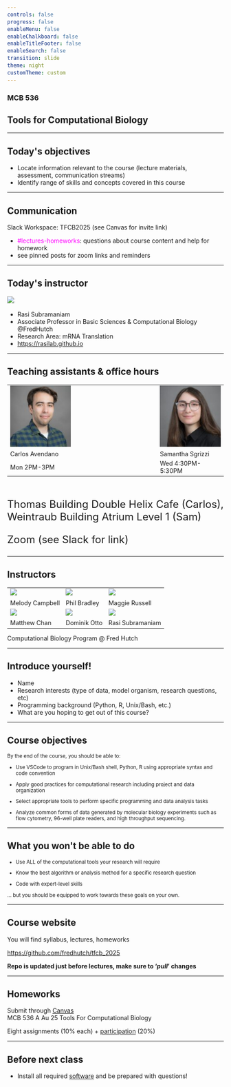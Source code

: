 ```yaml
---
controls: false
progress: false
enableMenu: false
enableChalkboard: false
enableTitleFooter: false
enableSearch: false
transition: slide
theme: night
customTheme: custom
---
```


### MCB 536

## Tools for Computational Biology

---

## Today's objectives


- Locate information relevant to the course (lecture materials, assessment, communication streams)
- Identify range of skills and concepts covered in this course

---

## Communication

Slack Workspace: TFCB2025 (see Canvas for invite link)

- <span style="color:magenta;">#lectures-homeworks</span>: questions about course content and help for homework
- see pinned posts for zoom links and reminders

---

## Today's instructor

<img src="./img/instructors/arvind-rasi-subramaniam.jpg" style="width:150px;"/>

- Rasi Subramaniam
- Associate Professor in Basic Sciences & Computational Biology @FredHutch
- Research Area: mRNA Translation
- https://rasilab.github.io

---

## Teaching assistants & office hours

<table>
<tr>
<td style="padding-right:200px;">
<img src="./img/instructors/carlos-avendano.jpg" style="width:150px;"/> 
</td>
<td>
<img src="./img/instructors/sam-sgrizzi.jpg"  style="width:150px;"/> 
</td>
</tr>
<tr>
<td style="padding-right:200px;">
Carlos Avendano
</td>
<td> 
Samantha Sgrizzi
</td>
</tr>
<tr>
<td style="padding-right:200px;">
Mon 2PM-3PM
</td>
<td>Wed 4:30PM-5:30PM
</td>
</tr>
</table>

<div style="font-size:18pt;margin-top:50px;">
Thomas Building Double Helix Cafe (Carlos), Weintraub Building Atrium Level 1 (Sam)

Zoom (see Slack for link)
</div>



---

## Instructors

<table>
<tr>
<td>
<img src="./img/instructors/melody-campbell.png" style="width:150px;">
</td>
<td>
<img src="./img/instructors/philip-bradley.jpg" style="width:165px;">
</td>
<td>
<img src="./img/instructors/maggie-russell.jpeg" style="width:150px;">
</td>
</tr>
<tr>
<td>
Melody Campbell
</td>
<td>
Phil Bradley
</td>
<td>
Maggie Russell
</td>
</tr>
<tr>
<td>
<img src="./img/instructors/matthew-chan.jpg" style="width:150px;">
</td>
<td>
<img src="./img/instructors/dominik-otto.jpg" style="width:152px;">
</td>
<td>
<img src="./img/instructors/arvind-rasi-subramaniam.jpg" style="width:150px;">
</td>
</tr>
<tr>
<td>
Matthew Chan
</td>
<td>
Dominik Otto
</td>
<td>
Rasi Subramaniam
</td>
</tr>
</table>

Computational Biology Program @ Fred Hutch

---

## Introduce yourself!

- Name
- Research interests (type of data, model organism, research questions, etc)
- Programming background (Python, R, Unix/Bash, etc.)
- What are you hoping to get out of this course?

---

## Course objectives

<div style="font-size: smaller;">
By the end of the course, you should be able to:

- Use VSCode to program in Unix/Bash shell, Python, R using appropriate syntax and code convention

- Apply good practices for computational research including project and data organization

- Select appropriate tools to perform specific programming and data analysis tasks

- Analyze common forms of data generated by molecular biology experiments such as flow cytometry, 96-well plate readers, and high throughput sequencing.

</div>

---

## What you won't be able to do

<div style="font-size: smaller;">

- Use ALL of the computational tools your research will require

- Know the best algorithm or analysis method for a specific research question

- Code with expert-level skills

... but you should be equipped to work towards these goals on your own.

</div>

<!-- 
- Learn outside class. You will get most benefit if you spend time studying on your own on the internet.
- Learning curve will be steep. Your ability to do things will be limited for a while. This is quite normal.
- You are really learning a new language and also a new way of thinking about problems and solving them. So it will take time to get comfortable.
- Think of this class as a rapid tour through Africa or Europe or South America where everyone speaks a different language than you. You can appreciate what is there, but to be comfortable or get really good, you need to spend lot of time immersed in that culture. 
-->

---

## Course website

You will find syllabus, lectures, homeworks

https://github.com/fredhutch/tfcb_2025

**Repo is updated just before lectures, make sure to ‘*pull*’ changes**

---

## Homeworks

Submit through <a href="http://canvas.uw.edu/">Canvas</a>   
MCB 536 A Au 25
Tools For Computational Biology

<p>

Eight assignments (10% each) + [participation](https://github.com/FredHutch/tfcb_2022/blob/master/lectures/lecture01/participation_rubric.md) (20%)

---

## Before next class

- Install all required [software](https://github.com/FredHutch/tfcb_2022/blob/master/software/README.md) and be prepared with questions!
